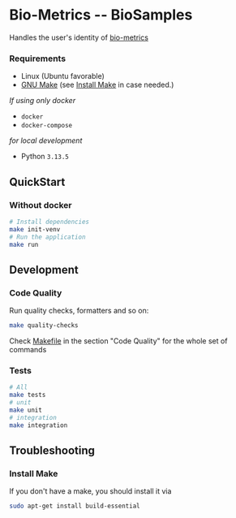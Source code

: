 Bio-Metrics -- BioSamples
=======================

Handles the user's identity of [bio-metrics](https://github.com/Koubae/bio-metrics)

### Requirements

* Linux (Ubuntu favorable)
* [GNU Make](https://www.gnu.org/software/make/manual/make.html) (see [Install Make](#install-make) in case needed.)

_If using only docker_

* `docker`
* `docker-compose`

_for local development_

* Python `3.13.5`


QuickStart
----------

### Without docker

```bash
# Install dependencies
make init-venv
# Run the application
make run
```

Development
-----------

### Code Quality

Run quality checks, formatters and so on:

```bash
make quality-checks
```

Check [Makefile](Makefile) in the section "Code Quality" for the whole set of commands

### Tests


```bash
# All
make tests
# unit
make unit
# integration
make integration
```


Troubleshooting
---------------

### Install Make

If you don't have a make, you should install it via

```bash
sudo apt-get install build-essential
```
